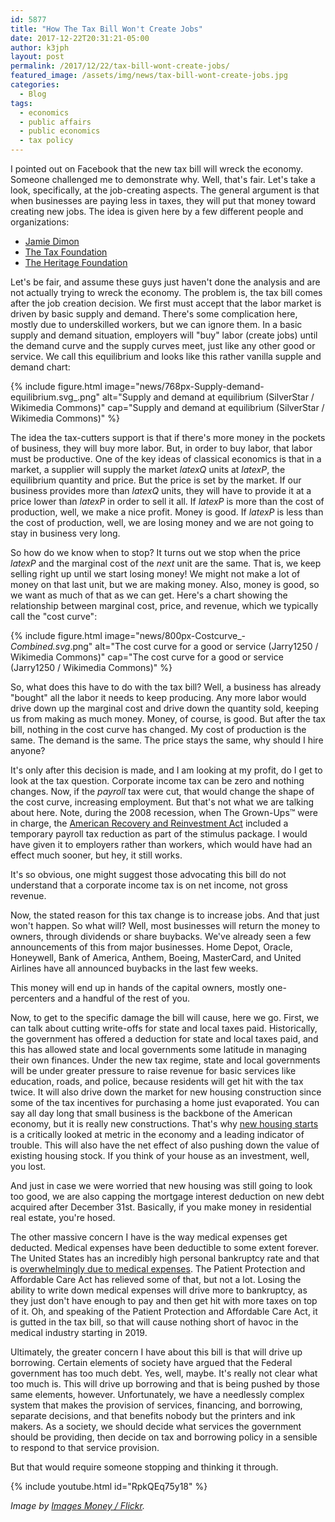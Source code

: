 ```yaml
---
id: 5877
title: "How The Tax Bill Won't Create Jobs"
date: 2017-12-22T20:31:21-05:00
author: k3jph
layout: post
permalink: /2017/12/22/tax-bill-wont-create-jobs/
featured_image: /assets/img/news/tax-bill-wont-create-jobs.jpg
categories:
  - Blog
tags:
  - economics
  - public affairs
  - public economics
  - tax policy
---
```

I pointed out on Facebook that the new tax bill will wreck the
economy.  Someone challenged me to demonstrate why.  Well, that's
fair.  Let's take a look, specifically, at the job-creating aspects.
The general argument is that when businesses are paying less in
taxes, they will put that money toward creating new jobs.  The idea
is given here by a few different people and organizations:

* [Jamie Dimon](https://www.axios.com/jamie-dimon-says-the-gop-tax-bill-will-create-jobs-2517208963.html)
* [The Tax Foundation](http://www.washingtonexaminer.com/study-house-tax-bill-would-create-975000-jobs-cut-taxes-by-2-trillion/article/2639617)
* [The Heritage Foundation](http://www.heritage.org/taxes/commentary/tax-reform-investment-and-jobs)

Let's be fair, and assume these guys just haven't done the analysis
and are not actually trying to wreck the economy.  The problem is,
the tax bill comes after the job creation decision.  We first must
accept that the labor market is driven by basic supply and demand.
There's some complication here, mostly due to underskilled workers,
but we can ignore them.  In a basic supply and demand situation,
employers will "buy" labor (create jobs) until the demand curve and
the supply curves meet, just like any other good or service.  We
call this equilibrium and looks like this rather vanilla supple and
demand chart:

{% include figure.html image="news/768px-Supply-demand-equilibrium.svg_.png" 
   alt="Supply and demand at equilibrium (SilverStar / Wikimedia Commons)"
   cap="Supply and demand at equilibrium (SilverStar / Wikimedia Commons)" %}

The idea the tax-cutters support is that if there's more money in
the pockets of business, they will buy more labor.  But, in order
to buy labor, that labor must be productive.  One of the key ideas
of classical economics is that in a market, a supplier will supply
the market $latex Q$ units at $latex P$, the equilibrium quantity
and price.  But the price is set by the market.  If our business
provides more than $latex Q$ units, they will have to provide it
at a price lower than $latex P$ in order to sell it all.  If $latex
P$ is more than the cost of production, well, we make a nice profit.
Money is good.  If $latex P$ is less than the cost of production,
well, we are losing money and we are not going to stay in business
very long.

So how do we know when to stop?  It turns out we stop when the price
$latex P$ and the marginal cost of the _next_ unit are the same.
That is, we keep selling right up until we start losing money!  We
might not make a lot of money on that last unit, but we are making
money.  Also, money is good, so we want as much of that as we can
get.  Here's a chart showing the relationship between marginal cost,
price, and revenue, which we typically call the "cost curve":

{% include figure.html image="news/800px-Costcurve_-_Combined.svg_.png" 
   alt="The cost curve for a good or service (Jarry1250 / Wikimedia Commons)"
   cap="The cost curve for a good or service (Jarry1250 / Wikimedia Commons)" %}

So, what does this have to do with the tax bill?  Well, a business
has already "bought" all the labor it needs to keep producing.  Any
more labor would drive down up the marginal cost and drive down the
quantity sold, keeping us from making as much money.  Money, of
course, is good.  But after the tax bill, nothing in the cost curve
has changed.  My cost of production is the same.  The demand is the
same.  The price stays the same, why should I hire anyone?

It's only after this decision is made, and I am looking at my profit,
do I get to look at the tax question.  Corporate income tax can be
zero and nothing changes.  Now, if the _payroll_ tax were cut, that
would change the shape of the cost curve, increasing employment.
But that's not what we are talking about here.  Note, during the
2008 recession, when The Grown-Ups&trade; were in charge, the
[American Recovery and Reinvestment
Act](https://www.irs.gov/newsroom/arra-provisions-that-could-affect-2009-tax-returns)
included a temporary payroll tax reduction as part of the stimulus
package.  I would have given it to employers rather than workers,
which would have had an effect much sooner, but hey, it still works.

It's so obvious, one might suggest those advocating this bill do
not understand that a corporate income tax is on net income, not
gross revenue.

Now, the stated reason for this tax change is to increase jobs.
And that just won't happen.  So what will?  Well, most businesses
will return the money to owners, through dividends or share buybacks.
We've already seen a few announcements of this from major businesses.
Home Depot, Oracle, Honeywell, Bank of America, Anthem, Boeing,
MasterCard, and United Airlines have all announced buybacks in the
last few weeks.

This money will end up in hands of the capital owners, mostly
one-percenters and a handful of the rest of you.

Now, to get to the specific damage the bill will cause, here we go.
First, we can talk about cutting write-offs for state and local
taxes paid.  Historically, the government has offered a deduction
for state and local taxes paid, and this has allowed state and local
governments some latitude in managing their own finances.  Under
the new tax regime, state and local governments will be under greater
pressure to raise revenue for basic services like education, roads,
and police, because residents will get hit with the tax twice.  It
will also drive down the market for new housing construction since
some of the tax incentives for purchasing a home just evaporated.
You can say all day long that small business is the backbone of the
American economy, but it is really new constructions.  That's why
[new housing
starts](https://www.cnbc.com/2017/11/17/us-housing-starts-oct-2017.html) is
a critically looked at metric in the economy and a leading indicator
of trouble.  This will also have the net effect of also pushing
down the value of existing housing stock.  If you think of your
house as an investment, well, you lost.

And just in case we were worried that new housing was still going
to look too good, we are also capping the mortgage interest deduction
on new debt acquired after December 31st.  Basically, if you make
money in residential real estate, you're hosed.

The other massive concern I have is the way medical expenses get
deducted.  Medical expenses have been deductible to some extent
forever.  The United States has an incredibly high personal bankruptcy
rate and that is [overwhelmingly due to medical
expenses](https://www.nytimes.com/2016/01/06/upshot/lost-jobs-houses-savings-even-insured-often-face-crushing-medical-debt.html).
The Patient Protection and Affordable Care Act has relieved some
of that, but not a lot.  Losing the ability to write down medical
expenses will drive more to bankruptcy, as they just don't have
enough to pay and then get hit with more taxes on top of it.  Oh,
and speaking of the Patient Protection and Affordable Care Act, it
is gutted in the tax bill, so that will cause nothing short of havoc
in the medical industry starting in 2019.

Ultimately, the greater concern I have about this bill is that will
drive up borrowing.  Certain elements of society have argued that
the Federal government has too much debt.  Yes, well, maybe.  It's
really not clear what too much is.  This will drive up borrowing
and that is being pushed by those same elements, however.  Unfortunately,
we have a needlessly complex system that makes the provision of
services, financing, and borrowing, separate decisions, and that
benefits nobody but the printers and ink makers.  As a society, we
should decide what services the government should be providing,
then decide on tax and borrowing policy in a sensible to respond
to that service provision.

But that would require someone stopping and thinking it through.

{% include youtube.html id="RpkQEq75y18" %}

_Image by [Images Money /
Flickr](https://www.flickr.com/photos/59937401@N07/5856708903)._
